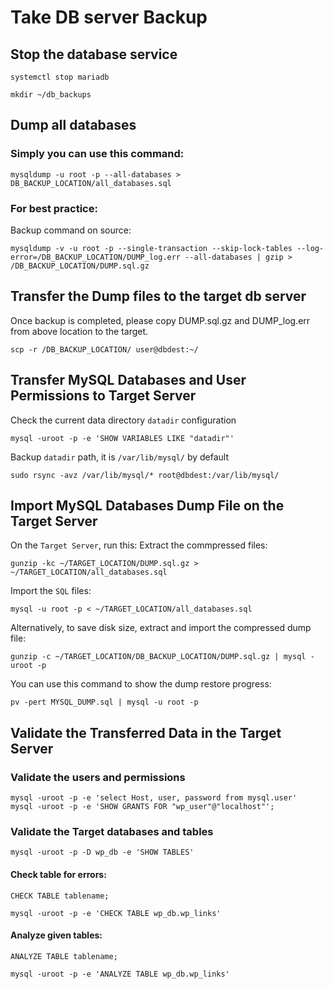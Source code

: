 # Take DB server Backup

## Stop the database service
```
systemctl stop mariadb
```

```
mkdir ~/db_backups
```
## Dump all databases
### Simply you can use this command:
```
mysqldump -u root -p --all-databases > DB_BACKUP_LOCATION/all_databases.sql
```
### For best practice:
Backup command on source:
```
mysqldump -v -u root -p --single-transaction --skip-lock-tables --log-error=/DB_BACKUP_LOCATION/DUMP_log.err --all-databases | gzip > /DB_BACKUP_LOCATION/DUMP.sql.gz
```

<!-- or 
```
mysqldump -u root -p --opt wp_db > DB_BACKUP_LOCATION/wp_db.sql
```
 -->
## Transfer the Dump files to the target db server
Once backup is completed, please copy DUMP.sql.gz and DUMP_log.err from above location to the target.
```
scp -r /DB_BACKUP_LOCATION/ user@dbdest:~/
```

## Transfer MySQL Databases and User Permissions to Target Server

Check the current data directory `datadir` configuration
```
mysql -uroot -p -e 'SHOW VARIABLES LIKE "datadir"'
```

Backup `datadir` path, it is `/var/lib/mysql/` by default
```
sudo rsync -avz /var/lib/mysql/* root@dbdest:/var/lib/mysql/ 
```

## Import MySQL Databases Dump File on the Target Server
On the `Target Server`, run this:
Extract the commpressed files:
```
gunzip -kc ~/TARGET_LOCATION/DUMP.sql.gz > ~/TARGET_LOCATION/all_databases.sql
```
Import the `SQL` files:
```
mysql -u root -p < ~/TARGET_LOCATION/all_databases.sql
```
Alternatively, to save disk size, extract and import the compressed dump file:
```
gunzip -c ~/TARGET_LOCATION/DB_BACKUP_LOCATION/DUMP.sql.gz | mysql -uroot -p
```
<!-- # mysql -u root -p wp_db < ~/db_backups/wp_db.sql  -->

You can use this command to show the dump restore progress: 
```
pv -pert MYSQL_DUMP.sql | mysql -u root -p
```

## Validate the Transferred Data in the Target Server

### Validate the users and permissions
```
mysql -uroot -p -e 'select Host, user, password from mysql.user'
mysql -uroot -p -e 'SHOW GRANTS FOR "wp_user"@"localhost"';
```

### Validate the Target databases and tables
```
mysql -uroot -p -D wp_db -e 'SHOW TABLES'
```
<!-- select count(*) from wp_db.*; -->

#### Check table for errors:
```
CHECK TABLE tablename;
```

```
mysql -uroot -p -e 'CHECK TABLE wp_db.wp_links'
```
<!--
Repair table:
```
REPAIR TABLE tablename;
```
-->
#### Analyze given tables:
```
ANALYZE TABLE tablename;
```
```
mysql -uroot -p -e 'ANALYZE TABLE wp_db.wp_links'
```
<!--
Optimize table:
```
OPTIMIZE TABLE tablename;
```
-->